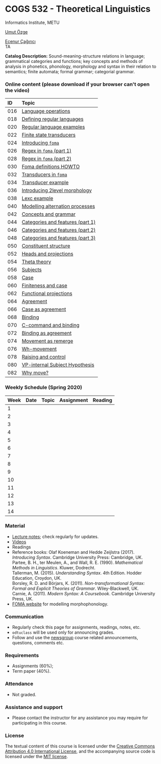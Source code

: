 # COGS 532 - Theoretical Linguistics 
Informatics Institute, METU


[Umut Özge](https://umutozge.github.io)  

[Ecenur Çağırıcı](mailto:ecenur.ca@gmail.com)  
TA

**Catalog Description:** Sound-meaning-structure relations in language; grammatical categories and functions; key concepts and methods of analysis in phonetics, phonology, morphology and syntax in their relation to semantics; finite automata; formal grammar; categorial grammar.

### Online content (please download if your browser can't open the video)

|ID| Topic |
:---|:--- |
016 | [Language operations](http://lfcs.ii.metu.edu.tr/var/vid/cogs532/016_language-operations.m4v) | 
018 | [Defining regular languages](http://lfcs.ii.metu.edu.tr/var/vid/cogs532/018_defining-regular-languages.m4v) | 
020 | [Regular language examples](http://lfcs.ii.metu.edu.tr/var/vid/cogs532/020_regular-language-examples.m4v) | 
022 | [Finite state transducers](http://lfcs.ii.metu.edu.tr/var/vid/cogs532/022_finite-state-transducers.m4v) | 
024 | [Introducing `foma`](http://lfcs.ii.metu.edu.tr/var/vid/cogs532/024_introducing-foma.m4v) | 
026 | [Regex in `foma` (part 1)](http://lfcs.ii.metu.edu.tr/var/vid/cogs532/026_regex-in-foma-1.m4v) | 
028 | [Regex in `foma` (part 2)](http://lfcs.ii.metu.edu.tr/var/vid/cogs532/028_regex-in-foma-2.m4v) | 
030 | [Foma definitions HOWTO](http://lfcs.ii.metu.edu.tr/var/vid/cogs532/030_foma-definitions-howto.m4v)
032 | [Transducers in `foma`](http://lfcs.ii.metu.edu.tr/var/vid/cogs532/032_transducers-in-foma.m4v)
034 | [Transducer example](http://lfcs.ii.metu.edu.tr/var/vid/cogs532/034_transducer-example.m4v)
036 | [Introducing 2level morphology](http://lfcs.ii.metu.edu.tr/var/vid/cogs532/036_introducing-2level-morphology.m4v)
038 | [Lexc example](http://lfcs.ii.metu.edu.tr/var/vid/cogs532/038_lexc-example.mp4)
040 | [Modelling alternation processes](http://lfcs.ii.metu.edu.tr/var/vid/cogs532/040_modelling-alternation-processes.mp4)
042 | [Concepts and grammar](http://lfcs.ii.metu.edu.tr/var/vid/cogs532/042_concepts-and-grammar.mp4)
044 | [Categories and features (part 1)](http://lfcs.ii.metu.edu.tr/var/vid/cogs532/044_categories-and-features-1.mp4)
046 | [Categories and features (part 2)](http://lfcs.ii.metu.edu.tr/var/vid/cogs532/046_categories-and-features-2.mp4)
048 | [Categories and features (part 3)](http://lfcs.ii.metu.edu.tr/var/vid/cogs532/048_categories-and-features-3.mp4)
050 | [Constituent structure](http://lfcs.ii.metu.edu.tr/var/vid/cogs532/050_constituent-structure.mp4)
052 | [Heads and projections](http://lfcs.ii.metu.edu.tr/var/vid/cogs532/052_heads-and-projections.mp4)
054 | [Theta theory](http://lfcs.ii.metu.edu.tr/var/vid/cogs532/054_theta-theory.mp4)
056 | [Subjects](http://lfcs.ii.metu.edu.tr/var/vid/cogs532/056_subjects.mp4)
058 | [Case](http://lfcs.ii.metu.edu.tr/var/vid/cogs532/058_case.mp4)
060 | [Finiteness and case](http://lfcs.ii.metu.edu.tr/var/vid/cogs532/060_finiteness-and-case.mp4)
062 | [Functional projections](http://lfcs.ii.metu.edu.tr/var/vid/cogs532/062_functional-projections.mp4)
064 | [Agreement](http://lfcs.ii.metu.edu.tr/var/vid/cogs532/064_agreement.mp4)
066 | [Case as agreement](http://lfcs.ii.metu.edu.tr/var/vid/cogs532/066_case-as-agreement.mp4)
068 | [Binding](http://lfcs.ii.metu.edu.tr/var/vid/cogs532/068_binding.mp4)
070 | [C-command and binding](http://lfcs.ii.metu.edu.tr/var/vid/cogs532/070_c-command-and-binding.mp4)
072 | [Binding as agreement](http://lfcs.ii.metu.edu.tr/var/vid/cogs532/072_binding-as-agreement.mp4)
074 | [Movement as remerge](http://lfcs.ii.metu.edu.tr/var/vid/cogs532/074_movement-as-remerge.mp4)
076 | [Wh-movement](http://lfcs.ii.metu.edu.tr/var/vid/cogs532/076_wh-movement.mp4)
078 | [Raising and control](http://lfcs.ii.metu.edu.tr/var/vid/cogs532/078_raising-and-control.mp4)
080 | [VP-internal Subject Hypothesis](http://lfcs.ii.metu.edu.tr/var/vid/cogs532/080_vp-internal-subject-hypothesis.mp4)
082 | [Why move?](http://lfcs.ii.metu.edu.tr/var/vid/cogs532/082_why-move.mp4)
      
      
###   Weekly Schedule (Spring 2020)
      
|Week| Date   | Topic |  Assignment | Reading |
:--- |:---|:---|:---|:---
1    | |  |
2   |  |  | | |    
3   |  | | | |  
4   | | |  | | 
5   || |  | |
6   | | |  | | 
7   | | | | |
8   | | | | |
9   | | | |  |
10  | || | |
11  | || | |
12  | || | |
13  | | | |
14  | || |

### Material

* [Lecture notes](notes/cogs532-lecture-notes.pdf); check regularly for updates.
* [Videos](http://lfcs.ii.metu.edu.tr/var/vid/cogs532/)
* Readings
* Reference books:
    Olaf Koeneman and Hedde Zeijlstra (2017). *Introducing Syntax*. Cambridge University Press: Cambridge, UK.
	Partee, B. H., ter Meulen, A., and Wall, R. E. (1990). *Mathematical Methods in Linguistics*. Kluwer, Dodrecht.  
	Tallerman, M. (2015). *Understanding Syntax*. 4th Edition. Hodder Education, Croydon, UK.   
	Borsley, R. D. and Börjars, K. (2011). *Non-transformational Syntax: Formal and Explicit Theories of Grammar*. Wiley-Blackwell, UK.  
	Carnie, A. (2011). *Modern Syntax: A Coursebook*. Cambridge University Press, UK.  
* [FOMA website](https://fomafst.github.io/) for modelling morphophonology.
	
### Communication

* Regularly check this page for assignments, readings, notes, etc.
* `odtuclass` will be used only for announcing grades.
* Follow and use the [newsgroup](https://groups.google.com/forum/#!forum/metu-cogs-532-theoretical-linguistics) course related announcements, questions, comments etc. 

### Requirements

* Assignments (60%); 
* Term paper (40%).

### Attendance

* Not graded. 

### Assistance and support 

* Please contact the instructor for any assistance you may require for participating in this course.

### License
The textual content of this course is licensed under the [Creative Commons Attribution 4.0 International License](https://creativecommons.org/licenses/by/4.0/), and the accompanying source code is licensed under the [MIT license](http://opensource.org/licenses/mit-license.php).
